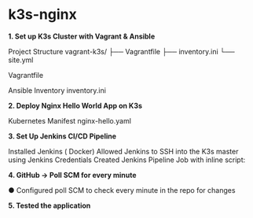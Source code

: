 # k3s-nginx

**1. Set up K3s Cluster with Vagrant & Ansible**

Project Structure
vagrant-k3s/
├── Vagrantfile
├── inventory.ini
└── site.yml

Vagrantfile

Ansible Inventory inventory.ini

**2. Deploy Nginx Hello World App on K3s**

Kubernetes Manifest nginx-hello.yaml

**3. Set Up Jenkins CI/CD Pipeline**

Installed Jenkins ( Docker)
Allowed Jenkins to SSH into the K3s master using Jenkins Credentials
Created Jenkins Pipeline Job with inline script:

**4. GitHub → Poll SCM for every minute**

●​ Configured poll SCM to check every minute in the repo for changes​

**5. Tested the application**
